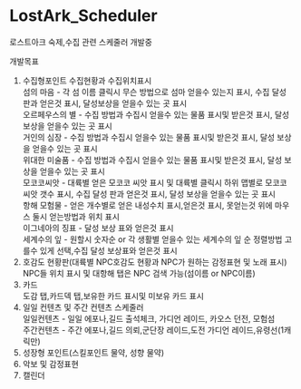 # LostArk_Scheduler

로스트아크 숙제,수집 관련 스케줄러 개발중


개발목표
1. 수집형포인트 수집현황과 수집위치표시
<br> 섬의 마음 - 각 섬 이름 클릭시 무슨 방법으로 섬마 얻을수 있는지 표시, 수집 달성 판과 얻은것 표시, 달성보상을 얻을수 있는 곳 표시
<br> 오르페우스의 별 - 수집 방법과 수집시 얻을수 있는 물품 표시및 받은것 표시, 달성 보상을 얻을수 있는 곳 표시
<br> 거인의 심장 - 수집 방법과 수집시 얻을수 있는 물품 표시및 받은것 표시, 달성 보상을 얻을수 있는 곳 표시
<br> 위대한 미술품 - 수집 방법과 수집시 얻을수 있는 물품 표시및 받은것 표시, 달성 보상을 얻을수 있는 곳 표시
<br> 모코코씨앗 - 대륙별 얻은 모코코 씨앗 표시 및 대륙별 클릭시 하위 맵별로 모코코 씨앗 갯수 표시, 수집 달성 판과 얻은것 표시, 달성 보상을 얻을수 있는 곳 표시
<br> 항해 모험물 - 얻은 개수별로 얻은 내성수치 표시,얻은것 표시, 못얻는것 위에 마우스 둘시 얻는방법과 위치 표시
<br> 이그네아의 징표 - 달성 보상 표와 얻은것 표시
<br> 세계수의 잎 - 원할시 숫자순 or 각 생활별 얻을수 있는 세계수의 잎 순 정렬방법 고를수 있게 선택,수집 달성 보상표와 얻은것 표시
2. 호감도 현황판(대륙별 NPC호감도 현황과 NPC가 원하는 감정표현 및 노래 표시)
<br> NPC들 위치 표시 및 대항해 탭은 NPC 검색 가능(섬이름 or NPC이름)
3. 카드
<br> 도감 탭,카드덱 탭,보유한 카드 표시및 미보유 카드 표시
4. 일일 컨텐츠 및 주간 컨텐츠 스케줄러
<br> 일일컨텐츠 - 일일 에포나,길드 출석체크, 가디언 레이드, 카오스 던전, 모험섬
<br> 주간컨텐츠 - 주간 에포나,길드 의뢰,군단장 레이드,도전 가디언 레이드,유령선(1캐릭만)
5. 성장형 포인트(스킬포인트 물약, 성향 물약)
6. 악보 및 감정표현
7. 캘린더


